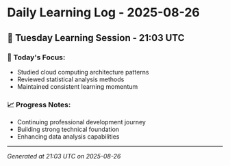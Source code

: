 # Daily Learning Log - 2025-08-26

## 📅 Tuesday Learning Session - 21:03 UTC

### 🎯 Today's Focus:
- Studied cloud computing architecture patterns
- Reviewed statistical analysis methods
- Maintained consistent learning momentum

### 📈 Progress Notes:
- Continuing professional development journey
- Building strong technical foundation
- Enhancing data analysis capabilities

---
*Generated at 21:03 UTC on 2025-08-26*
